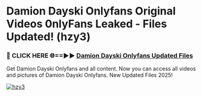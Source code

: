 # Damion Dayski Onlyfans Original Videos 0nlyFans Leaked - Files Updated! (hzy3)

<h3>🔴 CLICK HERE 🌐==►► <a href="https://tinyurl.com/2m67pmp6" rel="nofollow">Damion Dayski Onlyfans Updated Files</a></h3>

Get Damion Dayski Onlyfans and all content. Now you can access all videos and pictures of Damion Dayski Onlyfans. New Updated Files 2025!

[![hzy3](https://i.imgur.com/H4QAA4z.gif)](https://tinyurl.com/2m67pmp6)